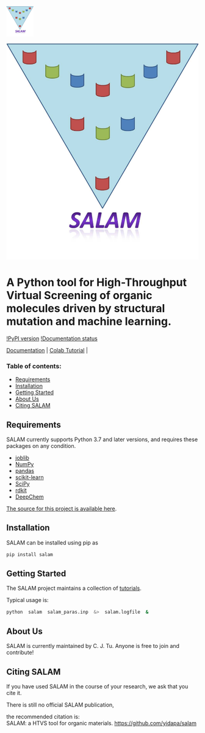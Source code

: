 <div align="left">
  <img src="https://github.com/yidapa/salam/blob/master/docs/logo/salam-logo.jpg" height="80px"/>
</div>


![salam Logo](https://github.com/yidapa/salam/blob/master/docs/logo/salam-logo.jpg "Sample inline image")

# A Python tool for High-Throughput Virtual Screening of organic molecules driven by structural mutation and machine learning.

[!PyPI version](https://pypi.org/project/salam/)
[!Documentation status](https://salam.readthedocs.io/en/latest/)

[Documentation](https://salam.readthedocs.io/en/latest/) | [Colab Tutorial](https://github.com/yidapa/salam/blob/master/docs/tutorials) |


### Table of contents:

- [Requirements](#requirements)
- [Installation](#installation)
- [Getting Started](#getting-started)
- [About Us](#about-us)
- [Citing SALAM](#citing-salam)

## Requirements

SALAM currently supports Python 3.7 and later versions, and requires these packages on any condition.

- [joblib](https://pypi.python.org/pypi/joblib)
- [NumPy](https://numpy.org/)
- [pandas](http://pandas.pydata.org/)
- [scikit-learn](https://scikit-learn.org/stable/)
- [SciPy](https://www.scipy.org/)
- [rdkit](https://www.rdkit.org/)
- [DeepChem](https://deepchem.io/)
  
[The source for this project is available here][src].


## Installation

SALAM can be installed using pip as

```bash
pip install salam
```


## Getting Started

The SALAM project maintains a collection of [tutorials](https://github.com/yidapa/salam/blob/master/docs/tutorials).

Typical usage is: 
```bash
python  salam  salam_paras.inp  &>  salam.logfile  &
```


## About Us

SALAM is currently maintained by C. J. Tu. Anyone is free to join and contribute!

## Citing SALAM

If you have used SALAM in the course of your research, we ask that you cite it.

There is still no official SALAM publication, 

the recommended citation is:  
SALAM: a HTVS tool for organic materials. https://github.com/yidapa/salam




[src]: https://github.com/yidapa/salam